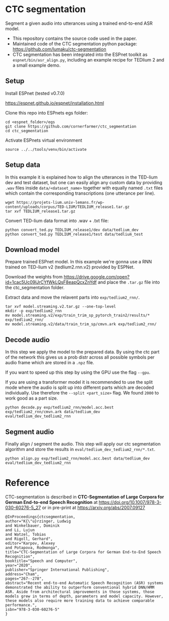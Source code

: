 # CTC segmentation

Segment a given audio into utterances using a trained end-to-end ASR model.

* This repository contains the source code used in the paper.
* Maintained code of the CTC segmentation python package: https://github.com/lumaku/ctc-segmentation
* CTC segmentation has been integrated into the ESPnet toolkit as `espnet/bin/asr_align.py`, including an example recipe for TEDlium 2 and a small example demo.


## Setup

Install ESPnet (tested v0.7.0)

https://espnet.github.io/espnet/installation.html

Clone this repo into ESPnets egs folder:

```
cd <espnet_folder>/egs
git clone https://github.com/cornerfarmer/ctc_segmentation
cd ctc_segmentation
```

Activate ESPnets virtual environment

```
source ../../tools/venv/bin/activate
```

## Setup data

In this example it is explained how to align the utterances in the TED-lium dev and test dataset, but one can easily align any custom data by providing `.wav` files inside `data/<dataset_name>` together with equally named `.txt` files which contain the corresponding transcriptions (one utterance per line).

```
wget https://projets-lium.univ-lemans.fr/wp-content/uploads/corpus/TED-LIUM/TEDLIUM_release1.tar.gz
tar xvf TEDLIUM_release1.tar.gz
```

Convert TED-lium data format into .wav + .txt file:

```
python convert_ted.py TEDLIUM_release1/dev data/tedlium_dev
python convert_ted.py TEDLIUM_release1/test data/tedlium_test
```

## Download model

Prepare trained ESPnet model. In this example we're gonna use a RNN trained on TED-lium v2 (tedlium2.rnn.v2) provided by ESPNet.

Download the weights from https://drive.google.com/open?id=1cac5Uc09lJrCYfWkLQsF8eapQcxZnYdf and place the `.tar.gz` file into the ctc_segmentation folder.

Extract data and move the relavent parts into `exp/tedlium2_rnn/`. 

```
tar xvf model.streaming.v2.tar.gz --one-top-level
mkdir -p exp/tedlium2_rnn
mv model.streaming.v2/exp/train_trim_sp_pytorch_train2/results/* exp/tedlium2_rnn/
mv model.streaming.v2/data/train_trim_sp/cmvn.ark exp/tedlium2_rnn/
```

## Decode audio

In this step we apply the model to the prepared data. By using the ctc part of the network this gives us a prob distr across all possible symbols per audio frame which are stored in a `.npz` file.

If you want to speed up this step by using the GPU use the flag `--gpu`.

If you are using a transformer model it is recommended to use the split mode where the audio is split up into different parts which are decoded individually.
Use therefore the `--split <part_size>` flag. We found `2000` to work good as a part size.

```
python decode.py exp/tedlium2_rnn/model.acc.best exp/tedlium2_rnn/cmvn.ark data/tedlium_dev eval/tedlium_dev_tedlium2_rnn
```

## Segment audio

Finally align / segment the audio. This step will apply our ctc segmentation algorithm and store the results in `eval/tedlium_dev_tedlium2_rnn/*.txt`.

```
python align.py exp/tedlium2_rnn/model.acc.best data/tedlium_dev eval/tedlium_dev_tedlium2_rnn
```

# Reference

CTC-segmentation is described in **CTC-Segmentation of Large Corpora for German End-to-end Speech Recognition** at https://doi.org/10.1007/978-3-030-60276-5_27 or in pre-print at https://arxiv.org/abs/2007.09127 

```
@InProceedings{ctcsegmentation,
author="K{\"u}rzinger, Ludwig
and Winkelbauer, Dominik
and Li, Lujun
and Watzel, Tobias
and Rigoll, Gerhard",
editor="Karpov, Alexey
and Potapova, Rodmonga",
title="CTC-Segmentation of Large Corpora for German End-to-End Speech Recognition",
booktitle="Speech and Computer",
year="2020",
publisher="Springer International Publishing",
address="Cham",
pages="267--278",
abstract="Recent end-to-end Automatic Speech Recognition (ASR) systems demonstrated the ability to outperform conventional hybrid DNN/HMM ASR. Aside from architectural improvements in those systems, those models grew in terms of depth, parameters and model capacity. However, these models also require more training data to achieve comparable performance.",
isbn="978-3-030-60276-5"
}
```



